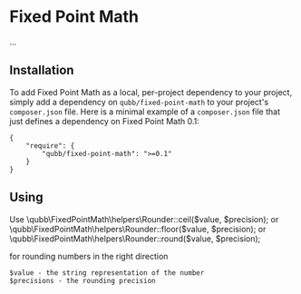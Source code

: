 # Fixed Point Math

...

## Installation

To add Fixed Point Math as a local, per-project dependency to your project, simply add a dependency on `qubb/fixed-point-math` to your project's `composer.json` file. Here is a minimal example of a `composer.json` file that just defines a dependency on Fixed Point Math 0.1:

    {
        "require": {
            "qubb/fixed-point-math": ">=0.1"
        }
    }

## Using

Use
	\qubb\FixedPointMath\helpers\Rounder::ceil($value, $precision);
or
	\qubb\FixedPointMath\helpers\Rounder::floor($value, $precision);
or
	\qubb\FixedPointMath\helpers\Rounder::round($value, $precision);
	
for rounding numbers in the right direction

	$value - the string representation of the number
	$precisions - the rounding precision
